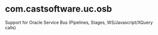 # com.castsoftware.uc.osb
Support for Oracle Service Bus (Pipelines, Stages, WS/Javascript/XQuery calls)
